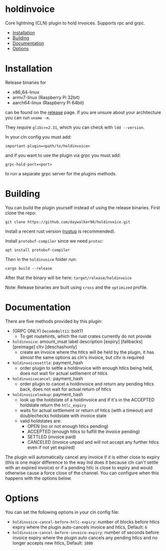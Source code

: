 # holdinvoice
Core lightning (CLN) plugin to hold invoices. Supports rpc and grpc.

* [Installation](#installation)
* [Building](#building)
* [Documentation](#documentation)
* [Options](#options)

# Installation
Release binaries for
* x86_64-linux
* armv7-linux (Raspberry Pi 32bit)
* aarch64-linux (Raspberry Pi 64bit)

can be found on the [release](https://github.com/daywalker90/holdinvoice/releases) page. If you are unsure about your architecture you can run ``uname -m``.

They require ``glibc>=2.31``, which you can check with ``ldd --version``.

In your cln config you must add:

```
important-plugin=<path/to/holdinvoice>
```

and if you want to use the plugin via grpc you must add:

```
grpc-hold-port=<port>
```

to run a separate grpc server for the plugins methods.

# Building
You can build the plugin yourself instead of using the release binaries.
First clone the repo:

```
git clone https://github.com/daywalker90/holdinvoice.git
```

Install a recent rust version ([rustup](https://rustup.rs/) is recommended).

Install ``protobuf-compiler`` since we need ``protoc``:

```
apt install protobuf-compiler
```

Then in the ``holdinvoice`` folder run:

```
cargo build --release
```

After that the binary will be here: ``target/release/holdinvoice``

Note: Release binaries are built using ``cross`` and the ``optimized`` profile.

# Documentation
There are five methods provided by this plugin:
* (GRPC ONLY) ``DecodeBolt11``:  bolt11
    * To get routehints, which the rust crates currently do not provide
* ``holdinvoice``: amount_msat label description [expiry]
[fallbacks] [preimage] cltv [deschashonly] 
    * create an invoice where the htlcs will be held by the plugin, it has almost the same options as cln's invoice, but cltv is required
* ``holdinvoicesettle``: payment_hash 
    * order plugin to settle a holdinvoice with enough htlcs being held, does not wait for actual setllement of htlcs
* ``holdinvoicecancel``: payment_hash
    * order plugin to cancel a holdinvoice and return any pending htlcs back, does not wait for actual return of htlcs
* ``holdinvoicelookup``: payment_hash
    * look up the holdstate of a holdinvoice and if it's in the ACCEPTED holdstate return the ``htlc_expiry``
    * waits for actual settlement or return of htlcs (with a timeout) and doublechecks holdstate with invoice state
    * valid holdstates are:
        * OPEN (no or not enough htlcs pending)
        * ACCEPTED (enough htlcs to fulfill the invoice pending)
        * SETTLED (invoice paid)
        * CANCELED (invoice unpaid and will not accept any further htlcs even if not yet expired)

The plugin will automatically cancel any invoice if *it* is either close to expiry (this is one major difference to the way lnd does it because cln can't settle with an expired invoice) or if a pending htlc is close to expiry and would otherwise cause a force close of the channel. You can configure when this happens with the options below.

# Options
You can set the following options in your cln config file:

* ``holdinvoice-cancel-before-htlc-expiry``: number of blocks before htlcs expiry where the plugin auto-cancels invoice and htlcs, Default: ``6``
* ``holdinvoice-cancel-before-invoice-expiry``: number of seconds before invoice expiry where the plugin auto cancels any pending htlcs and no longer accepts new htlcs, Default: ``1800``